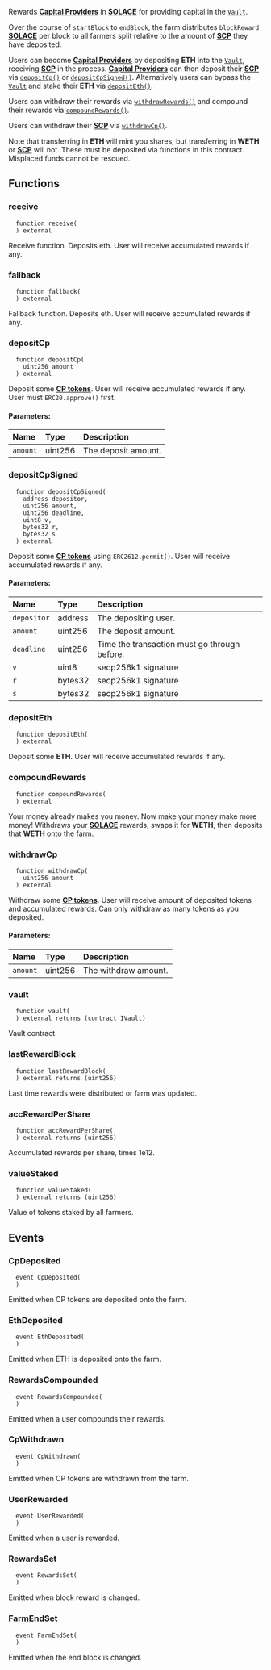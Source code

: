 Rewards [**Capital Providers**](/docs/user-guides/capital-provider/cp-role-guide) in [**SOLACE**](../SOLACE) for providing capital in the [`Vault`](../Vault).

Over the course of `startBlock` to `endBlock`, the farm distributes `blockReward` [**SOLACE**](../SOLACE) per block to all farmers split relative to the amount of [**SCP**](../Vault) they have deposited.

Users can become [**Capital Providers**](/docs/user-guides/capital-provider/cp-role-guide) by depositing **ETH** into the [`Vault`](../Vault), receiving [**SCP**](../Vault) in the process. [**Capital Providers**](/docs/user-guides/capital-provider/cp-role-guide) can then deposit their [**SCP**](../Vault) via [`depositCp()`](#depositcp) or [`depositCpSigned()`](#depositcpsigned). Alternatively users can bypass the [`Vault`](../Vault) and stake their **ETH** via [`depositEth()`](#depositeth).

Users can withdraw their rewards via [`withdrawRewards()`](#withdrawrewards) and compound their rewards via [`compoundRewards()`](#compoundrewards).

Users can withdraw their [**SCP**](../Vault) via [`withdrawCp()`](#withdrawcp).

Note that transferring in **ETH** will mint you shares, but transferring in **WETH** or [**SCP**](../Vault) will not. These must be deposited via functions in this contract. Misplaced funds cannot be rescued.


## Functions
### receive
```solidity
  function receive(
  ) external
```
Receive function. Deposits eth. User will receive accumulated rewards if any.



### fallback
```solidity
  function fallback(
  ) external
```
Fallback function. Deposits eth. User will receive accumulated rewards if any.



### depositCp
```solidity
  function depositCp(
    uint256 amount
  ) external
```
Deposit some [**CP tokens**](../Vault).
User will receive accumulated rewards if any.
User must `ERC20.approve()` first.


#### Parameters:
| Name | Type | Description                                                          |
| :--- | :--- | :------------------------------------------------------------------- |
|`amount` | uint256 | The deposit amount.

### depositCpSigned
```solidity
  function depositCpSigned(
    address depositor,
    uint256 amount,
    uint256 deadline,
    uint8 v,
    bytes32 r,
    bytes32 s
  ) external
```
Deposit some [**CP tokens**](../Vault) using `ERC2612.permit()`.
User will receive accumulated rewards if any.


#### Parameters:
| Name | Type | Description                                                          |
| :--- | :--- | :------------------------------------------------------------------- |
|`depositor` | address | The depositing user.
|`amount` | uint256 | The deposit amount.
|`deadline` | uint256 | Time the transaction must go through before.
|`v` | uint8 | secp256k1 signature
|`r` | bytes32 | secp256k1 signature
|`s` | bytes32 | secp256k1 signature

### depositEth
```solidity
  function depositEth(
  ) external
```
Deposit some **ETH**.
User will receive accumulated rewards if any.



### compoundRewards
```solidity
  function compoundRewards(
  ) external
```
Your money already makes you money. Now make your money make more money!
Withdraws your [**SOLACE**](../SOLACE) rewards, swaps it for **WETH**, then deposits that **WETH** onto the farm.



### withdrawCp
```solidity
  function withdrawCp(
    uint256 amount
  ) external
```
Withdraw some [**CP tokens**](../Vault).
User will receive amount of deposited tokens and accumulated rewards.
Can only withdraw as many tokens as you deposited.


#### Parameters:
| Name | Type | Description                                                          |
| :--- | :--- | :------------------------------------------------------------------- |
|`amount` | uint256 | The withdraw amount.

### vault
```solidity
  function vault(
  ) external returns (contract IVault)
```
Vault contract.



### lastRewardBlock
```solidity
  function lastRewardBlock(
  ) external returns (uint256)
```
Last time rewards were distributed or farm was updated.



### accRewardPerShare
```solidity
  function accRewardPerShare(
  ) external returns (uint256)
```
Accumulated rewards per share, times 1e12.



### valueStaked
```solidity
  function valueStaked(
  ) external returns (uint256)
```
Value of tokens staked by all farmers.



## Events
### CpDeposited
```solidity
  event CpDeposited(
  )
```
Emitted when CP tokens are deposited onto the farm.


### EthDeposited
```solidity
  event EthDeposited(
  )
```
Emitted when ETH is deposited onto the farm.


### RewardsCompounded
```solidity
  event RewardsCompounded(
  )
```
Emitted when a user compounds their rewards.


### CpWithdrawn
```solidity
  event CpWithdrawn(
  )
```
Emitted when CP tokens are withdrawn from the farm.


### UserRewarded
```solidity
  event UserRewarded(
  )
```
Emitted when a user is rewarded.


### RewardsSet
```solidity
  event RewardsSet(
  )
```
Emitted when block reward is changed.


### FarmEndSet
```solidity
  event FarmEndSet(
  )
```
Emitted when the end block is changed.


